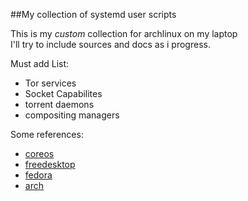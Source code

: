 ##My collection of systemd user scripts

This is my _custom_ collection for archlinux on my laptop  
I'll try to include sources and docs as i progress.

Must add List:
* Tor services
* Socket Capabilites
* torrent daemons
* compositing managers

Some references:
* [coreos][coreos]
* [freedesktop][freedesktop]
* [fedora][fedora]
* [arch][arch]

[coreos]:https://coreos.com/docs/launching-containers/launching/getting-started-with-systemd/
[freedesktop]:http://www.freedesktop.org/software/systemd/man/systemd.service.html
[arch]:https://wiki.archlinux.org/index.php/Systemd/User
[fedora]:http://fedoraproject.org/wiki/Packaging%3aSystemd

